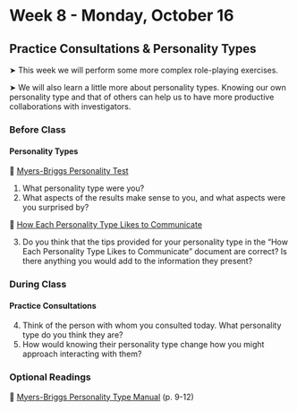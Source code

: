# Week 8 - Monday, October 16

## Practice Consultations & Personality Types

&#x27A4; This week we will perform some more complex role-playing exercises.

&#x27A4; We will also learn a little more about personality types. Knowing our own personality type and that of others can help us to have more productive collaborations with investigators.

### Before Class

#### Personality Types

📖 [Myers-Briggs Personality Test](https://www.16personalities.com/free-personality-test)

1. What personality type were you? 
2. What aspects of the results make sense to you, and what aspects were you surprised by?

📖 [How Each Personality Type Likes to Communicate](https://www.psychologyjunkie.com/how-each-myers-briggs-personality-type-likes-to-communicate/)

3. Do you think that the tips provided for your personality type in the “How Each Personality Type Likes to Communicate” document are correct? Is there anything you would add to the information they present?

### During Class

#### Practice Consultations

4. Think of the person with whom you consulted today. What personality type do you think they are? 
5. How would knowing their personality type change how you might approach interacting with them?

### Optional Readings

📖 [Myers-Briggs Personality Type Manual](https://www.tolarisd.org/cms/lib3/TX01000982/Centricity/Domain/27/Myers%20Briggs%20Personality%20Test%20Manual.pdf) (p. 9-12)